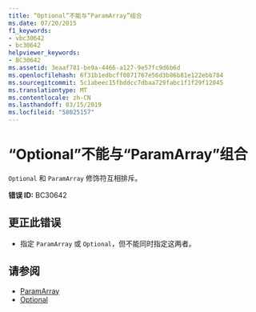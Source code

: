 ```yaml
---
title: “Optional”不能与“ParamArray”组合
ms.date: 07/20/2015
f1_keywords:
- vbc30642
- bc30642
helpviewer_keywords:
- BC30642
ms.assetid: 3eaaf781-be9a-4466-a127-9e57fc9d6b6d
ms.openlocfilehash: 6f31b1edbcff0871767e56d3b86b81e122ebb784
ms.sourcegitcommit: 5c1abeec15fbddcc7dbaa729fabc1f1f29f12045
ms.translationtype: MT
ms.contentlocale: zh-CN
ms.lasthandoff: 03/15/2019
ms.locfileid: "58025157"
---
```

# <a name="optional-and-paramarray-cannot-be-combined"></a>“Optional”不能与“ParamArray”组合
`Optional` 和 `ParamArray` 修饰符互相排斥。  
  
 **错误 ID:** BC30642  
  
## <a name="to-correct-this-error"></a>更正此错误  
  
-   指定 `ParamArray` 或 `Optional`，但不能同时指定这两者。  
  
## <a name="see-also"></a>请参阅

- [ParamArray](../../visual-basic/language-reference/modifiers/paramarray.md)
- [Optional](../../visual-basic/language-reference/modifiers/optional.md)
